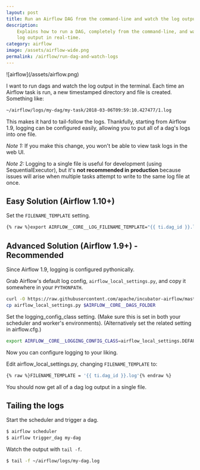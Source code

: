 ```yaml
---
layout: post
title: Run an Airflow DAG from the command-line and watch the log output
description:
    Explains how to run a DAG, completely from the command-line, and watch the
    log output in real-time.
category: airflow
image: /assets/airflow-wide.png
permalink: /airflow/run-dag-and-watch-logs
---
```

<div class="wide-logos" markdown="1">
![airflow](/assets/airflow.png)
</div>

I want to run dags and watch the log output in the terminal. Each time an
Airflow task is run, a new timestamped directory and file is created. Something
like:

```sh
~/airflow/logs/my-dag/my-task/2018-03-06T09:59:10.427477/1.log
```

This makes it hard to tail-follow the logs. Thankfully, starting from Airflow
1.9, logging can be configured easily, allowing you to put all of a dag's logs
into one file.

_Note 1:_ If you make this change, you won't be able to view task logs in the
web UI.

_Note 2:_ Logging to a single file is useful for development (using
SequentialExecutor), but it's **not recommended in production** because issues
will arise when multiple tasks attempt to write to the same log file at once.

## Easy Solution (Airflow 1.10+)

Set the `FILENAME_TEMPLATE` setting.

```sh
{% raw %}export AIRFLOW__CORE__LOG_FILENAME_TEMPLATE="{{ ti.dag_id }}.log"{% endraw %}
```

## Advanced Solution (Airflow 1.9+) - Recommended

Since Airflow 1.9, logging is configured pythonically.

Grab Airflow's default log config, `airflow_local_settings.py`, and copy it
somewhere in your `PYTHONPATH`.
```sh
curl -O https://raw.githubusercontent.com/apache/incubator-airflow/master/airflow/config_templates/airflow_local_settings.py
cp airflow_local_settings.py $AIRFLOW__CORE__DAGS_FOLDER
```

Set the logging_config_class setting. (Make sure this is set in both your
scheduler and worker's environments). (Alternatively set the related setting in
airflow.cfg.)
```sh
export AIRFLOW__CORE__LOGGING_CONFIG_CLASS=airflow_local_settings.DEFAULT_LOGGING_CONFIG
```

Now you can configure logging to your liking.

Edit airflow_local_settings.py, changing `FILENAME_TEMPLATE` to:
```sh
{% raw %}FILENAME_TEMPLATE = '{{ ti.dag_id }}.log'{% endraw %}
```

You should now get all of a dag log output in a single file.

## Tailing the logs

Start the scheduler and trigger a dag.
```sh
$ airflow scheduler
$ airflow trigger_dag my-dag
```

Watch the output with `tail -f`.

```sh
$ tail -f ~/airflow/logs/my-dag.log
```
